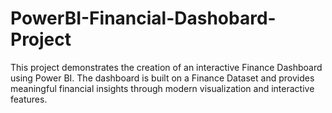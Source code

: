 # PowerBI-Financial-Dashobard-Project
This project demonstrates the creation of an interactive Finance Dashboard using Power BI.  The dashboard is built on a Finance Dataset and provides meaningful financial insights through modern visualization and interactive features.
